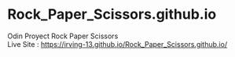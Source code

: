 # Rock_Paper_Scissors.github.io
Odin Proyect Rock Paper Scissors <br>
Live Site : https://irving-13.github.io/Rock_Paper_Scissors.github.io/

